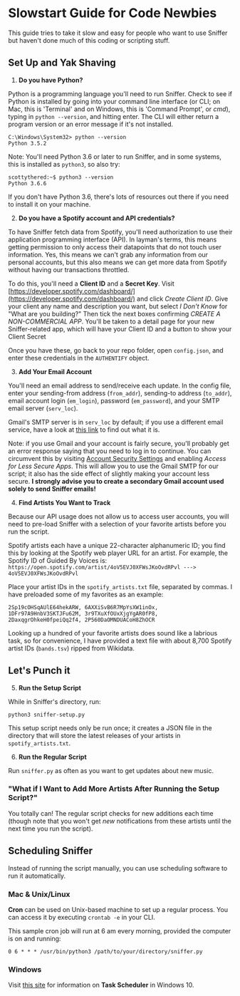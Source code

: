# Slowstart Guide for Code Newbies
This guide tries to take it slow and easy for people who want to use Sniffer but haven't done much of this coding or scripting stuff.

## Set Up and Yak Shaving

1. **Do you have Python?**

Python is a programming language you'll need to run Sniffer. Check to see if Python is installed by going into your command line interface (or CLI; on Mac, this is 'Terminal' and on Windows, this is 'Command Prompt', or *cmd*), typing in ```python --version```, and hitting enter. The CLI will either return a program version or an error message if it's not installed.

```
C:\Windows\System32> python --version
Python 3.5.2
```

Note: You'll need Python 3.6 or later to run Sniffer, and in some systems, this is installed as ```python3```, so also try:

```
scottythered:~$ python3 --version
Python 3.6.6
```

If you don't have Python 3.6, there's lots of resources out there if you need to install it on your machine.

2. **Do you have a Spotify account and API credentials?**

To have Sniffer fetch data from Spotify, you'll need authorization to use their application programming interface (API). In layman's terms, this means getting permission to only access their datapoints that do not touch user information. Yes, this means we can't grab any information from our personal accounts, but this also means we can get more data from Spotify without having our transactions throttled.

To do this, you'll need a **Client ID** and a **Secret Key**. Visit [https://developer.spotify.com/dashboard/](https://developer.spotify.com/dashboard/) and click *Create Client ID*. Give your client any name and description you want, but select *I Don't Know* for "What are you building?" Then tick the next boxes confirming *CREATE A NON-COMMERCIAL APP*. You'll be taken to a detail page for your new Sniffer-related app, which will have your Client ID and a button to show your Client Secret

Once you have these, go back to your repo folder, open ```config.json```, and enter these credentials in the ```AUTHENTIFY``` object.

3. **Add Your Email Account**

You'll need an email address to send/receive each update. In the config file, enter your sending-from address (```from_addr```), sending-to address (```to_addr```), email account login (```em_login```), password (```em_password```), and your SMTP email server (```serv_loc```).

Gmail's SMTP server is in ```serv_loc``` by default; if you use a different email service, have a look at [this link](https://serversmtp.com/what-is-my-smtp/) to find out what it is.

Note: if you use Gmail and your account is fairly secure, you'll probably get an error response saying that you need to log in to continue. You can circumvent this by visiting [Account Security Settings](https://www.google.com/settings/security/lesssecureapps) and enabling *Access for Less Secure Apps*. This will allow you to use the Gmail SMTP for our script; it also has the side effect of slightly making your account less secure. **I strongly advise you to create a secondary Gmail account used solely to send Sniffer emails!**

4. **Find Artists You Want to Track**

Because our API usage does not allow us to access user accounts, you will need to pre-load Sniffer with a selection of your favorite artists before you run the script.

Spotify artists each have a unique 22-character alphanumeric ID; you find this by looking at the Spotify web player URL for an artist. For example, the Spotify ID of Guided By Voices is: ```https://open.spotify.com/artist/4oV5EVJ0XFWsJKoOvdRPvl ---> 4oV5EVJ0XFWsJKoOvdRPvl```

Place your artist IDs in the ```spotify_artists.txt``` file, separated by commas. I have preloaded some of my favorites as an example:

```
2Sp19cOHSqAUlE64hekARW, 6AXXiSvB6R7MpYsXW1inOx, 1DFr97A9HnbV3SKTJFu62M, 3r9TXuXfOUxXjgYgAR0fP8, 2DaxqgrOhkeH0fpeiQq2f4, 2P560DaOMNDUACoH8ZhOCR
```

Looking up a hundred of your favorite artists does sound like a labrious task, so for convenience, I have provided a text file with about 8,700 Spotify artist IDs (```bands.tsv```) ripped from Wikidata.

## Let's Punch it

5. **Run the Setup Script**

While in Sniffer's directory, run:

```
python3 sniffer-setup.py
```

This setup script needs only be run once; it creates a JSON file in the directory that will store the latest releases of your artists in ```spotify_artists.txt```.

6. **Run the Regular Script**

Run ```sniffer.py``` as often as you want to get updates about new music.

### "What if I Want to Add More Artists After Running the Setup Script?"

You totally can! The regular script checks for new additions each time (though note that you won't get *new* notifications from these artists until the next time you run the script).

## Scheduling Sniffer

Instead of running the script manually, you can use scheduling software to run it automatically.

### Mac & Unix/Linux

**Cron** can be used on Unix-based machine to set up a regular process. You can access it by executing ```crontab -e``` in your CLI.

This sample cron job will run at 6 am every morning, provided the computer is on and running:

```
0 6 * * * /usr/bin/python3 /path/to/your/directory/sniffer.py
```

### Windows

Visit [this site](https://docs.microsoft.com/en-us/windows/desktop/taskschd/about-the-task-scheduler) for information on **Task Scheduler** in Windows 10.
